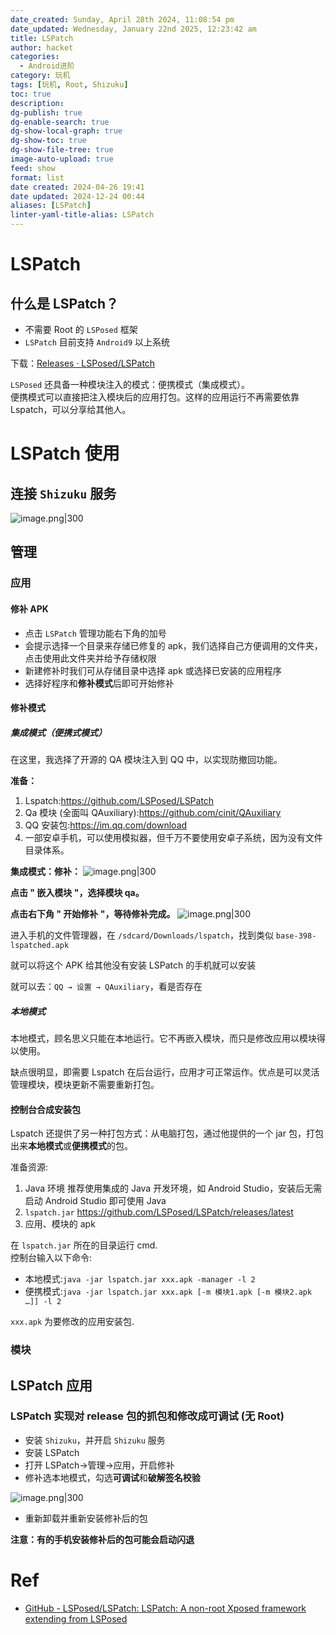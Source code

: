 ```yaml
---
date_created: Sunday, April 28th 2024, 11:08:54 pm
date_updated: Wednesday, January 22nd 2025, 12:23:42 am
title: LSPatch
author: hacket
categories:
  - Android进阶
category: 玩机
tags: [玩机, Root, Shizuku]
toc: true
description: 
dg-publish: true
dg-enable-search: true
dg-show-local-graph: true
dg-show-toc: true
dg-show-file-tree: true
image-auto-upload: true
feed: show
format: list
date created: 2024-04-26 19:41
date updated: 2024-12-24 00:44
aliases: [LSPatch]
linter-yaml-title-alias: LSPatch
---
```


# LSPatch

## 什么是 LSPatch？

- 不需要 Root 的 `LSPosed` 框架
- `LSPatch` 目前支持 `Android9` 以上系统

下载：[Releases · LSPosed/LSPatch](https://github.com/LSPosed/LSPatch/releases)

`LSPosed` 还具备一种模块注入的模式：便携模式（集成模式）。\
便携模式可以直接把注入模块后的应用打包。这样的应用运行不再需要依靠 Lspatch，可以分享给其他人。

# LSPatch 使用

## 连接 `Shizuku` 服务

![image.png|300](https://raw.githubusercontent.com/hacket/ObsidianOSS/master/obsidian/20240427103653.png)

## 管理

### 应用

#### 修补 APK

- 点击 `LSPatch` 管理功能右下角的加号
- 会提示选择一个目录来存储已修复的 apk，我们选择自己方便调用的文件夹，点击使用此文件夹并给予存储权限
- 新建修补时我们可从存储目录中选择 apk 或选择已安装的应用程序
- 选择好程序和**修补模式**后即可开始修补

#### 修补模式

##### 集成模式（便携式模式）

在这里，我选择了开源的 QA 模块注入到 QQ 中，以实现防撤回功能。

**准备：**

1. Lspatch:<https://github.com/LSPosed/LSPatch>
2. Qa 模块 (全面叫 QAuxiliary):<https://github.com/cinit/QAuxiliary>
3. QQ 安装包:<https://im.qq.com/download>
4. 一部安卓手机，可以使用模拟器，但千万不要使用安卓子系统，因为没有文件目录体系。

**集成模式：修补：**
![image.png|300](https://raw.githubusercontent.com/hacket/ObsidianOSS/master/obsidian/20240426201407.png)

**点击 " 嵌入模块 "，选择模块 qa。**

**点击右下角 " 开始修补 "，等待修补完成。**
![image.png|300](https://raw.githubusercontent.com/hacket/ObsidianOSS/master/obsidian202404270758846.png)

进入手机的文件管理器，在 `/sdcard/Downloads/lspatch`，找到类似 `base-398-lspatched.apk`

就可以将这个 APK 给其他没有安装 LSPatch 的手机就可以安装

就可以去：`QQ → 设置 → QAuxiliary`，看是否存在

##### 本地模式

本地模式，顾名思义只能在本地运行。它不再嵌入模块，而只是修改应用以模块得以使用。

缺点很明显，即需要 Lspatch 在后台运行，应用才可正常运作。优点是可以灵活管理模块，模块更新不需要重新打包。

#### 控制台合成安装包

Lspatch 还提供了另一种打包方式：从电脑打包，通过他提供的一个 jar 包，打包出来**本地模式**或**便携模式**的包。

准备资源:

1. Java 环境 推荐使用集成的 Java 开发环境，如 Android Studio，安装后无需启动 Android Studio 即可使用 Java
2. `lspatch.jar` <https://github.com/LSPosed/LSPatch/releases/latest>
3. 应用、模块的 apk

在 `lspatch.jar` 所在的目录运行 cmd.\
控制台输入以下命令:

- 本地模式:`java -jar lspatch.jar xxx.apk -manager -l 2`
- 便携模式:`java -jar lspatch.jar xxx.apk [-m 模块1.apk [-m 模块2.apk …]] -l 2`

`xxx.apk` 为要修改的应用安装包.

### 模块

## LSPatch 应用

### LSPatch 实现对 release 包的抓包和修改成可调试 (无 Root)

- 安装 `Shizuku`，并开启 `Shizuku` 服务
- 安装 LSPatch
- 打开 LSPatch→管理→应用，开启修补
- 修补选本地模式，勾选**可调试**和**破解签名校验**

![image.png|300](https://raw.githubusercontent.com/hacket/ObsidianOSS/master/obsidian/20240427104827.png)

- 重新卸载并重新安装修补后的包

**注意：有的手机安装修补后的包可能会启动闪退**

# Ref

- [GitHub - LSPosed/LSPatch: LSPatch: A non-root Xposed framework extending from LSPosed](https://github.com/LSPosed/LSPatch)
